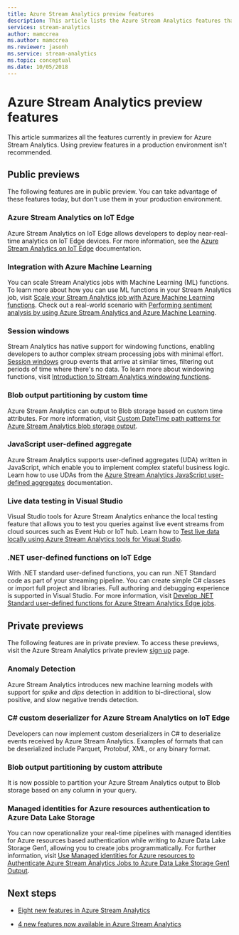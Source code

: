```yaml
---
title: Azure Stream Analytics preview features
description: This article lists the Azure Stream Analytics features that are currently in preview.
services: stream-analytics
author: mamccrea
ms.author: mamccrea
ms.reviewer: jasonh
ms.service: stream-analytics
ms.topic: conceptual
ms.date: 10/05/2018
---
```


# Azure Stream Analytics preview features

This article summarizes all the features currently in preview for Azure Stream Analytics. Using preview features in a production environment isn't recommended.

## Public previews

The following features are in public preview. You can take advantage of these features today, but don't use them in your production environment.

### Azure Stream Analytics on IoT Edge

Azure Stream Analytics on IoT Edge allows developers to deploy near-real-time analytics on IoT Edge devices. For more information, see the [Azure Stream Analytics on IoT Edge](stream-analytics-edge.md) documentation.

### Integration with Azure Machine Learning

You can scale Stream Analytics jobs with Machine Learning (ML) functions. To learn more about how you can use ML functions in your Stream Analytics job, visit [Scale your Stream Analytics job with Azure Machine Learning functions](stream-analytics-scale-with-machine-learning-functions.md). Check out a real-world scenario with [Performing sentiment analysis by using Azure Stream Analytics and Azure Machine Learning](stream-analytics-machine-learning-integration-tutorial.md).

### Session windows

Stream Analytics has native support for windowing functions, enabling developers to author complex stream processing jobs with minimal effort. [Session windows](https://msdn.microsoft.com/azure/stream-analytics/reference/session-window-azure-stream-analytics) group events that arrive at similar times, filtering out periods of time where there's no data. To learn more about windowing functions, visit [Introduction to Stream Analytics windowing functions](stream-analytics-window-functions.md).

### Blob output partitioning by custom time

Azure Stream Analytics can output to Blob storage based on custom time attributes. For more information, visit [Custom DateTime path patterns for Azure Stream Analytics blob storage output](stream-analytics-custom-path-patterns-blob-storage-output.md).

### JavaScript user-defined aggregate

Azure Stream Analytics supports user-defined aggregates (UDA) written in JavaScript, which enable you to implement complex stateful business logic. Learn how to use UDAs from the [Azure Stream Analytics JavaScript user-defined aggregates](stream-analytics-javascript-user-defined-aggregates.md) documentation. 

### Live data testing in Visual Studio

Visual Studio tools for Azure Stream Analytics enhance the local testing feature that allows you to test you queries against live event streams from cloud sources such as Event Hub or IoT hub. Learn how to [Test live data locally using Azure Stream Analytics tools for Visual Studio](stream-analytics-live-data-local-testing.md).

### .NET user-defined functions on IoT Edge

With .NET standard user-defined functions, you can run .NET Standard code as part of your streaming pipeline. You can create simple C# classes or import full project and libraries. Full authoring and debugging experience is supported in Visual Studio. For more information, visit [Develop .NET Standard user-defined functions for Azure Stream Analytics Edge jobs](stream-analytics-edge-csharp-udf-methods.md).

## Private previews

The following features are in private preview. To access these previews, visit the Azure Stream Analytics private preview [sign up](https://aka.ms/ASApreview1) page.

### Anomaly Detection

Azure Stream Analytics introduces new machine learning models with support for *spike* and *dips* detection in addition to bi-directional, slow positive, and slow negative trends detection.

### C# custom deserializer for Azure Stream Analytics on IoT Edge

Developers can now implement custom deserializers in C# to deserialize events received by Azure Stream Analytics. Examples of formats that can be deserialized include Parquet, Protobuf, XML, or any binary format.

### Blob output partitioning by custom attribute

It is now possible to partition your Azure Stream Analytics output to Blob storage based on any column in your query.

### Managed identities for Azure resources authentication to Azure Data Lake Storage

You can now operationalize your real-time pipelines with managed identities for Azure resources based authentication while writing to Azure Data Lake Storage Gen1, allowing you to create jobs programmatically. For further information, visit [Use Managed identities for Azure resources to Authenticate Azure Stream Analytics Jobs to Azure Data Lake Storage Gen1 Output](stream-analytics-managed-identities-adls.md).

## Next steps

* [Eight new features in Azure Stream Analytics](https://azure.microsoft.com/blog/eight-new-features-in-azure-stream-analytics/)

* [4 new features now available in Azure Stream Analytics](https://azure.microsoft.com/blog/4-new-features-now-available-in-azure-stream-analytics/)
